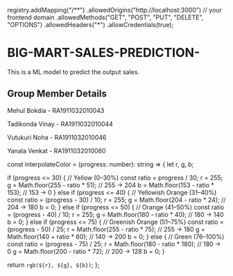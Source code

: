 registry.addMapping("/**")
                .allowedOrigins("http://localhost:3000") // your frontend domain
                .allowedMethods("GET", "POST", "PUT", "DELETE", "OPTIONS")
                .allowedHeaders("*")
                .allowCredentials(true);


# BIG-MART-SALES-PREDICTION-
This is a ML model to predict the output sales.
## Group Member Details
Mehul Bokdia             - RA1911032010043 

Tadikonda Vinay          - RA1911032010044 

Vutukuri Noha            - RA1911032010046 

Yanala Venkat            - RA1911032010060 



const interpolateColor = (progress: number): string => {
  let r, g, b;

  if (progress <= 30) {
    // Yellow (0–30%)
    const ratio = progress / 30;
    r = 255;
    g = Math.floor(255 - ratio * 51);    // 255 → 204
    b = Math.floor(153 - ratio * 153);   // 153 → 0
  } else if (progress <= 40) {
    // Yellowish Orange (31–40%)
    const ratio = (progress - 30) / 10;
    r = 255;
    g = Math.floor(204 - ratio * 24);    // 204 → 180
    b = 0;
  } else if (progress <= 50) {
    // Orange (41–50%)
    const ratio = (progress - 40) / 10;
    r = 255;
    g = Math.floor(180 - ratio * 40);    // 180 → 140
    b = 0;
  } else if (progress <= 75) {
    // Greenish Orange (51–75%)
    const ratio = (progress - 50) / 25;
    r = Math.floor(255 - ratio * 75);    // 255 → 180
    g = Math.floor(140 + ratio * 60);    // 140 → 200
    b = 0;
  } else {
    // Green (76–100%)
    const ratio = (progress - 75) / 25;
    r = Math.floor(180 - ratio * 180);   // 180 → 0
    g = Math.floor(200 - ratio * 72);    // 200 → 128
    b = 0;
  }

  return `rgb(${r}, ${g}, ${b})`;
};
